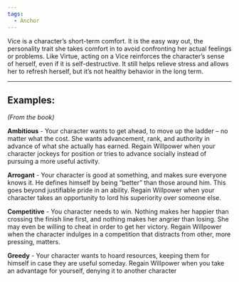 ```yaml
---
tags:
  - Anchor
---
```

Vice is a character’s short-term comfort. It is the easy way out, the personality trait she takes comfort in to avoid confronting her actual feelings or problems. Like Virtue, acting on a Vice reinforces the character’s sense of herself, even if it is self-destructive. 
It still helps relieve stress and allows her to refresh herself, but it’s not healthy behavior in the long term.

---
## Examples:
*(From the book)*

**Ambitious** - Your character wants to get ahead, to move up the ladder – no matter what the cost. She wants advancement, rank, and authority in advance of what she actually has earned. 
Regain Willpower when your character jockeys for position or tries to advance socially instead of pursuing a more useful activity.

**Arrogant** - Your character is good at something, and makes sure everyone knows it. He defines himself by being “better” than those around him. This goes beyond justifiable pride in an ability. 
Regain Willpower when your character takes an opportunity to lord his superiority over someone else.

**Competitive** - You character needs to win. Nothing makes her happier than crossing the finish line first, and nothing makes her angrier than losing. She may even be willing to cheat in order to get her victory. 
Regain Willpower when the character indulges in a competition that distracts from other, more pressing, matters.

**Greedy** - Your character wants to hoard resources, keeping them for himself in case they are useful someday. 
Regain Willpower when you take an advantage for yourself, denying it to another character
